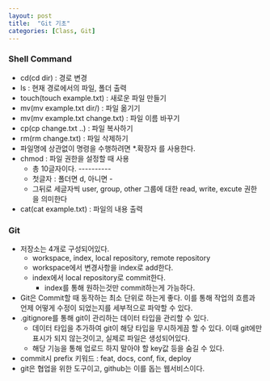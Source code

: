 ```yaml
---
layout: post
title:  "Git 기초"
categories: [Class, Git]
---
```


### Shell Command
- cd(cd dir) : 경로 변경
- ls : 현재 경로에서의 파일, 폴더 출력
- touch(touch example.txt) : 새로운 파일 만들기
- mv(mv example.txt dir/) : 파일 옮기기
- mv(mv example.txt change.txt) : 파일 이름 바꾸기
- cp(cp change.txt ..) : 파일 복사하기
- rm(rm change.txt) : 파일 삭제하기
- 파일명에 상관없이 명령을 수행하려면 *.확장자 를 사용한다.
- chmod : 파일 권한을 설정할 때 사용
  * 총 10글자이다. ----------
  * 첫글자 : 폴더면 d, 아니면 -
  * 그뒤로 세글자씩 user, group, other 그룹에 대한 read, write, excute 권한을 의미한다
- cat(cat example.txt) : 파일의 내용 출력


### Git
- 저장소는 4개로 구성되어있다.
  * workspace, index, local repository, remote repository
  * workspace에서 변경사항을 index로 add한다.
  * index에서 local repository로 commit한다.
     + index를 통해 원하는것만 commit하는게 가능하다.
- Git은 Commit할 때 동작하는 최소 단위로 하는게 좋다. 이를 통해 작업의 흐름과 언제 어떻게 수정이 되었는지를 세부적으로 파악할 수 있다.
- .gitignore를 통해 git이 관리하는 데이터 타입을 관리할 수 있다.
     + 데이터 타입을 추가하여 git이 해당 타입을 무시하게끔 할 수 있다. 이때 git에만 표시가 되지 않는것이고, 실제로 파일은 생성되어있다.
     + 해당 기능을 통해 업로드 하지 말아야 할 key값 등을 숨길 수 있다.
- commit시 prefix 키워드 : feat, docs, conf, fix, deploy
- git은 협업을 위한 도구이고, github는 이를 돕는 웹서비스이다.
